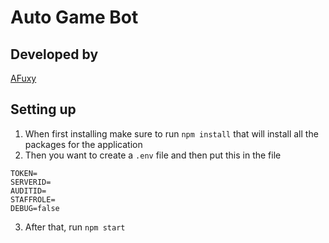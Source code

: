 # Auto Game Bot

## Developed by
[AFuxy](https://github.com/AFuxy)

## Setting up
1. When first installing make sure to run `npm install` that will install all the packages for the application
2. Then you want to create a `.env` file and then put this in the file

```env
TOKEN=
SERVERID=
AUDITID=
STAFFROLE=
DEBUG=false
```

3. After that, run `npm start`
